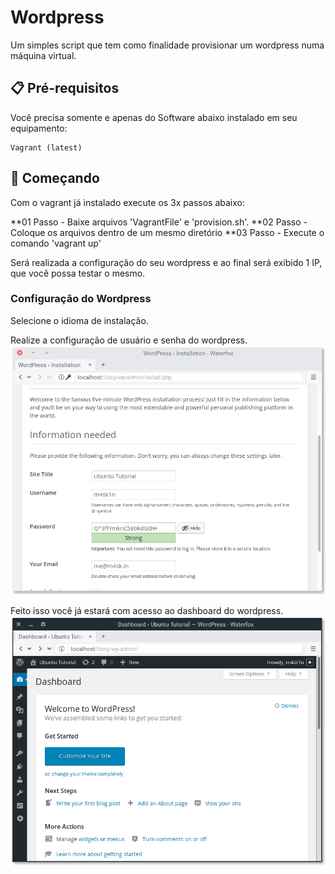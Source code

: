 # Wordpress

Um simples script que tem como finalidade provisionar um wordpress numa máquina virtual.

## 📋 Pré-requisitos

Você precisa somente e apenas do Software abaixo instalado em seu equipamento:

```
Vagrant (latest)
```

## 🚀 Começando
Com o vagrant já instalado execute os 3x passos abaixo:

**01 Passo - Baixe arquivos 'VagrantFile' e 'provision.sh'.
**02 Passo - Coloque os arquivos dentro de um mesmo diretório
**03 Passo - Execute o comando 'vagrant up'

Será realizada a configuração do seu wordpress e ao final será exibido 1 IP, que você possa testar o mesmo.

### Configuração do Wordpress
Selecione o idioma de instalação.

Realize a configuração de usuário e senha do wordpress.
![Alt text](image.png)

Feito isso você já estará com acesso ao dashboard do wordpress.
![Alt text](image-1.png)
